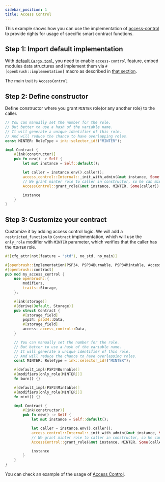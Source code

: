 ```yaml
---
sidebar_position: 1
title: Access Control
---
```


This example shows how you can use the implementation of [access-control](https://github.com/727-Ventures/openbrush-contracts/tree/main/contracts/src/access/access_control) to provide rights for usage of specific smart contract functions.

## Step 1: Import default implementation

With [default `Cargo.toml`](/smart-contracts/overview#the-default-toml-of-your-project-with-openbrush),
you need to enable `access-control` feature, embed modules data structures and implement them via `#[openbrush::implementation]` macro
as described in [that section](/smart-contracts/overview#reuse-implementation-of-traits-from-openbrush).

The main trait is `AccessControl`.

## Step 2: Define constructor

Define constructor where you grant `MINTER` role(or any another role) to the caller.

```rust
// You can manually set the number for the role.
// But better to use a hash of the variable name.
// It will generate a unique identifier of this role.
// And will reduce the chance to have overlapping roles.
const MINTER: RoleType = ink::selector_id!("MINTER");

impl Contract {
    #[ink(constructor)]
    pub fn new() -> Self {
        let mut instance = Self::default();

        let caller = instance.env().caller();
        access_control::Internal::_init_with_admin(&mut instance, Some(caller));
        // We grant minter role to caller in constructor, so he can mint/burn tokens
        AccessControl::grant_role(&mut instance, MINTER, Some(caller)).expect("Should grant MINTER role");

        instance
    }
}
```

## Step 3: Customize your contract

Customize it by adding access control logic. We will add a `restricted_function` to `Contract` implementation, 
which will use the `only_role` modifier with `MINTER` parameter, which verifies that the caller has the `MINTER` role. 

```rust
#![cfg_attr(not(feature = "std"), no_std, no_main)]

#[openbrush::implementation(PSP34, PSP34Burnable, PSP34Mintable, AccessControl)]
#[openbrush::contract]
pub mod my_access_control {
    use openbrush::{
        modifiers,
        traits::Storage,
    };

    #[ink(storage)]
    #[derive(Default, Storage)]
    pub struct Contract {
        #[storage_field]
        psp34: psp34::Data,
        #[storage_field]
        access: access_control::Data,
    }

    // You can manually set the number for the role.
    // But better to use a hash of the variable name.
    // It will generate a unique identifier of this role.
    // And will reduce the chance to have overlapping roles.
    const MINTER: RoleType = ink::selector_id!("MINTER");

    #[default_impl(PSP34Burnable)]
    #[modifiers(only_role(MINTER))]
    fn burn() {}

    #[default_impl(PSP34Mintable)]
    #[modifiers(only_role(MINTER))]
    fn mint() {}

    impl Contract {
        #[ink(constructor)]
        pub fn new() -> Self {
            let mut instance = Self::default();

            let caller = instance.env().caller();
            access_control::Internal::_init_with_admin(&mut instance, Some(caller));
            // We grant minter role to caller in constructor, so he can mint/burn tokens
            AccessControl::grant_role(&mut instance, MINTER, Some(caller)).expect("Should grant MINTER role");

            instance
        }
    }
}

```

You can check an example of the usage of [Access Control](https://github.com/727-Ventures/openbrush-contracts/tree/main/examples/access_control).